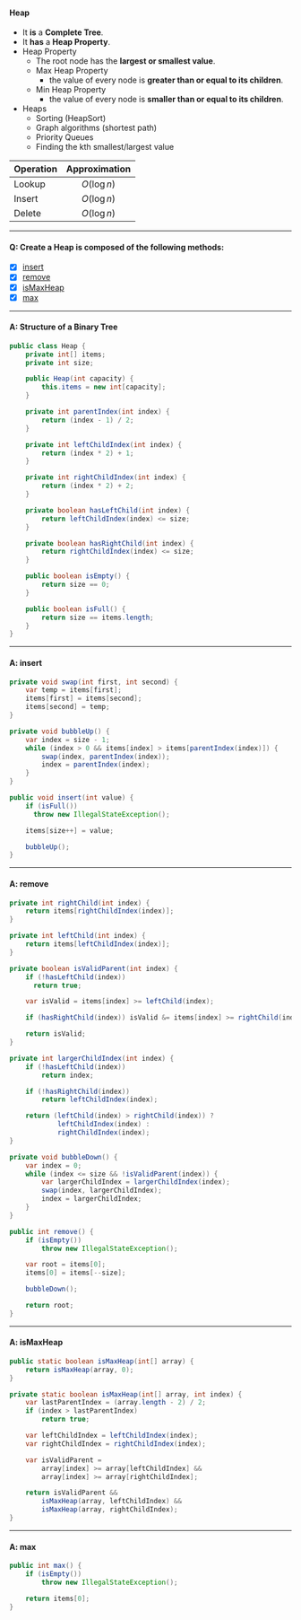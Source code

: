 #### Heap
- It **is** a **Complete Tree**.
- It **has** a **Heap Property**.
- Heap Property
    - The root node has the **largest or smallest value**.
    - Max Heap Property
        - the value of every node is **greater than or equal to its children**.
    - Min Heap Property
        - the value of every node is **smaller than or equal to its children**.
- Heaps
    - Sorting (HeapSort)
    - Graph algorithms (shortest path)
    - Priority Queues
    - Finding the kth smallest/largest value

| Operation | Approximation |
| :--- | :---: |
| Lookup | $O(\log n)$ |
| Insert | $O(\log n)$ |
| Delete | $O(\log n)$ |

---
#### Q: Create a Heap is composed of the following methods:
- [x] [insert](#a-insert)
- [x] [remove](#a-remove)
- [x] [isMaxHeap](#a-ismaxheap)
- [x] [max](#a-max)

---
#### A: Structure of a Binary Tree
```Java
public class Heap {
    private int[] items;
    private int size;

    public Heap(int capacity) {
        this.items = new int[capacity];
    }

    private int parentIndex(int index) {
        return (index - 1) / 2;
    }

    private int leftChildIndex(int index) {
        return (index * 2) + 1;
    }

    private int rightChildIndex(int index) {
        return (index * 2) + 2;
    }

    private boolean hasLeftChild(int index) {
        return leftChildIndex(index) <= size;
    }

    private boolean hasRightChild(int index) {
        return rightChildIndex(index) <= size;
    }

    public boolean isEmpty() {
        return size == 0;
    }

    public boolean isFull() {
        return size == items.length;
    }
}
```
---
#### A: insert
```Java
private void swap(int first, int second) {
    var temp = items[first];
    items[first] = items[second];
    items[second] = temp;
}

private void bubbleUp() {
    var index = size - 1;
    while (index > 0 && items[index] > items[parentIndex(index)]) {
        swap(index, parentIndex(index));
        index = parentIndex(index);
    }
}

public void insert(int value) {
    if (isFull())
      throw new IllegalStateException();

    items[size++] = value;

    bubbleUp();
}
```
---
#### A: remove
```Java
private int rightChild(int index) {
    return items[rightChildIndex(index)];
}

private int leftChild(int index) {
    return items[leftChildIndex(index)];
}

private boolean isValidParent(int index) {
    if (!hasLeftChild(index))
      return true;

    var isValid = items[index] >= leftChild(index);

    if (hasRightChild(index)) isValid &= items[index] >= rightChild(index);

    return isValid;
}

private int largerChildIndex(int index) {
    if (!hasLeftChild(index))
        return index;

    if (!hasRightChild(index))
        return leftChildIndex(index);

    return (leftChild(index) > rightChild(index)) ?
            leftChildIndex(index) :
            rightChildIndex(index);
}

private void bubbleDown() {
    var index = 0;
    while (index <= size && !isValidParent(index)) {
        var largerChildIndex = largerChildIndex(index);
        swap(index, largerChildIndex);
        index = largerChildIndex;
    }
}

public int remove() {
    if (isEmpty())
        throw new IllegalStateException();

    var root = items[0];
    items[0] = items[--size];

    bubbleDown();

    return root;
}
```
---
#### A: isMaxHeap
```Java
public static boolean isMaxHeap(int[] array) {
    return isMaxHeap(array, 0);
}

private static boolean isMaxHeap(int[] array, int index) {
    var lastParentIndex = (array.length - 2) / 2;
    if (index > lastParentIndex)
        return true;

    var leftChildIndex = leftChildIndex(index);
    var rightChildIndex = rightChildIndex(index);

    var isValidParent =
        array[index] >= array[leftChildIndex] &&
        array[index] >= array[rightChildIndex];

    return isValidParent &&
        isMaxHeap(array, leftChildIndex) &&
        isMaxHeap(array, rightChildIndex);
}
```
---
#### A: max
```Java
public int max() {
    if (isEmpty())
        throw new IllegalStateException();

    return items[0];
}
```